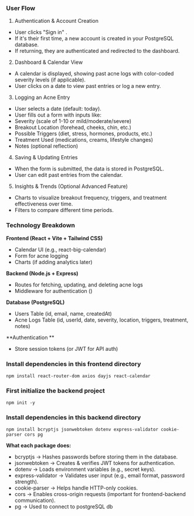 
### User Flow
1. Authentication & Account Creation

- User clicks "Sign in" .
- If it's their first time, a new account is created in your PostgreSQL database.
- If returning, they are authenticated and redirected to the dashboard.

2. Dashboard & Calendar View

- A calendar is displayed, showing past acne logs with color-coded severity levels (if applicable).
- User clicks on a date to view past entries or log a new entry.

3. Logging an Acne Entry

- User selects a date (default: today).
- User fills out a form with inputs like:
- Severity (scale of 1-10 or mild/moderate/severe)
- Breakout Location (forehead, cheeks, chin, etc.)
- Possible Triggers (diet, stress, hormones, products, etc.)
- Treatment Used (medications, creams, lifestyle changes)
- Notes (optional reflection)

4. Saving & Updating Entries

- When the form is submitted, the data is stored in PostgreSQL.
- User can edit past entries from the calendar.

5. Insights & Trends (Optional Advanced Feature)

- Charts to visualize breakout frequency, triggers, and treatment effectiveness over time.
- Filters to compare different time periods.


### Technology Breakdown
**Frontend (React + Vite + Tailwind CSS)**  

- Calendar UI (e.g., react-big-calendar)
- Form for acne logging
- Charts (if adding analytics later)

**Backend (Node.js + Express)**

- Routes for fetching, updating, and deleting acne logs
- Middleware for authentication ()

**Database (PostgreSQL)**

- Users Table (id, email, name, createdAt)
- Acne Logs Table (id, userId, date, severity, location, triggers, treatment, notes)

**Authentication **

- Store session tokens (or JWT for API auth)


### Install dependencies in this frontend directory
```
npm install react-router-dom axios dayjs react-calendar
```


### First initialize the backend project
```
npm init -y
```

### Install dependencies in this backend directory
```
npm install bcryptjs jsonwebtoken dotenv express-validator cookie-parser cors pg
```

**What each package does:**

- bcryptjs → Hashes passwords before storing them in the database.
- jsonwebtoken → Creates & verifies JWT tokens for authentication.
- dotenv → Loads environment variables (e.g., secret keys).
- express-validator → Validates user input (e.g., email format, password strength).
- cookie-parser → Helps handle HTTP-only cookies.
- cors → Enables cross-origin requests (important for frontend-backend communication).
- pg → Used to connect to postgreSQL db


